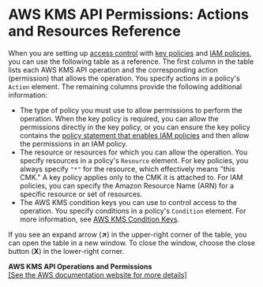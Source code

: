 # AWS KMS API Permissions: Actions and Resources Reference<a name="kms-api-permissions-reference"></a>

When you are setting up [access control](control-access.md#authorization) with [key policies](key-policies.md) and [IAM policies](iam-policies.md), you can use the following table as a reference\. The first column in the table lists each AWS KMS API operation and the corresponding action \(permission\) that allows the operation\. You specify actions in a policy's `Action` element\. The remaining columns provide the following additional information:
+ The type of policy you must use to allow permissions to perform the operation\. When the key policy is required, you can allow the permissions directly in the key policy, or you can ensure the key policy contains the [policy statement that enables IAM policies](key-policies.md#key-policy-default-allow-root-enable-iam) and then allow the permissions in an IAM policy\.
+ The resource or resources for which you can allow the operation\. You specify resources in a policy's `Resource` element\. For key policies, you always specify `"*"` for the resource, which effectively means "this CMK\." A key policy applies only to the CMK it is attached to\. For IAM policies, you can specify the Amazon Resource Name \(ARN\) for a specific resource or set of resources\.
+ The AWS KMS condition keys you can use to control access to the operation\. You specify conditions in a policy's `Condition` element\. For more information, see [AWS KMS Condition Keys](policy-conditions.md#conditions-kms)\.

If you see an expand arrow \(**↗**\) in the upper\-right corner of the table, you can open the table in a new window\. To close the window, choose the close button \(**X**\) in the lower\-right corner\.


**AWS KMS API Operations and Permissions**  
<a name="kms-api-permissions-reference-table"></a>[\[See the AWS documentation website for more details\]](http://docs.aws.amazon.com/kms/latest/developerguide/kms-api-permissions-reference.html)